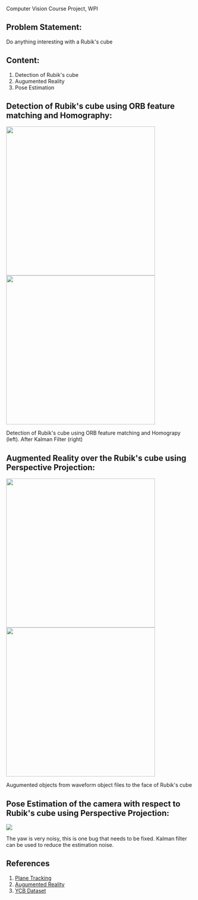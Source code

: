 Computer Vision Course Project, WPI

## Problem Statement: 
Do anything interesting with a Rubik's cube

## Content:
1. Detection of Rubik's cube 
2. Augumented Reality
3. Pose Estimation

## Detection of Rubik's cube using ORB feature matching and Homography:

<p float="left">
  <img src="media/detect.gif" width="400" />
  <img src="media/detect_kalman.gif" width="400" /> 
</p>
Detection of Rubik's cube using ORB feature matching and Homograpy (left). After Kalman Filter (right)

## Augmented Reality over the Rubik's cube using Perspective Projection:

<p float="left">
  <img src="media/spiderman_ar.gif" width="400" />
  <img src="media/cube_ar.gif" width="400" /> 
</p>
Augumented objects from waveform object files to the face of Rubik's cube

## Pose Estimation of the camera with respect to Rubik's cube using Perspective Projection:

<p float="left">
  <img src="media/pose_estimation" />
</p>
The yaw is very noisy, this is one bug that needs to be fixed. Kalman filter can be used to reduce the estimation noise.

## References
1. [Plane Tracking](https://github.com/opencv/opencv/blob/4.x/samples/python/plane_tracker.py "Plane Tracking")
2. [Augumented Reality](https://github.com/jayantjain100/Augmented-Reality "Augumented Reality")
3. [YCB Dataset](https://www.ycbbenchmarks.com/ "YCB Dataset")

